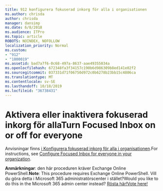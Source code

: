 ```yaml
---
title: 912 konfigurera fokuserad inkorg för alla i organisationen
ms.author: chrisda
author: chrisda
manager: dansimp
ms.date: 6/8/2018
ms.audience: ITPro
ms.topic: article
ROBOTS: NOINDEX, NOFOLLOW
localization_priority: Normal
ms.custom:
- "912"
- "1800019"
ms.assetid: bad7a7f6-0c68-497a-8637-aae49355034a
ms.openlocfilehash: 672348fa3f34157c190b6d986309b8ed141e02f2
ms.sourcegitcommit: 037331d71f06750d972c0b6278b23bb15c4806ca
ms.translationtype: MT
ms.contentlocale: sv-SE
ms.lasthandoff: 10/18/2019
ms.locfileid: "36738431"
---
```

# <a name="turn-focused-inbox-on-or-off-for-everyone"></a><span data-ttu-id="7ba84-102">Aktivera eller inaktivera fokuserad inkorg för alla</span><span class="sxs-lookup"><span data-stu-id="7ba84-102">Turn Focused Inbox on or off for everyone</span></span>

<span data-ttu-id="7ba84-103">Anvisningar finns [i Konfigurera fokuserad inkorg för alla i organisationen](https://docs.microsoft.com/office365/admin/setup/configure-focused-inbox).</span><span class="sxs-lookup"><span data-stu-id="7ba84-103">For instructions, see [Configure Focused Inbox for everyone in your organization](https://docs.microsoft.com/office365/admin/setup/configure-focused-inbox).</span></span>

<span data-ttu-id="7ba84-104">**Anmärkningar**: den här proceduren kräver Exchange Online PowerShell.</span><span class="sxs-lookup"><span data-stu-id="7ba84-104">**Note**: This procedure requires Exchange Online PowerShell.</span></span> <span data-ttu-id="7ba84-105">Vill du göra detta i Microsoft 365 administratörscenter i stället?</span><span class="sxs-lookup"><span data-stu-id="7ba84-105">Would you like to do this in the Microsoft 365 admin center instead?</span></span> [<span data-ttu-id="7ba84-106">Rösta här!</span><span class="sxs-lookup"><span data-stu-id="7ba84-106">Vote here!</span></span>](https://go.microsoft.com/fwlink/p/?linkid=862489)
